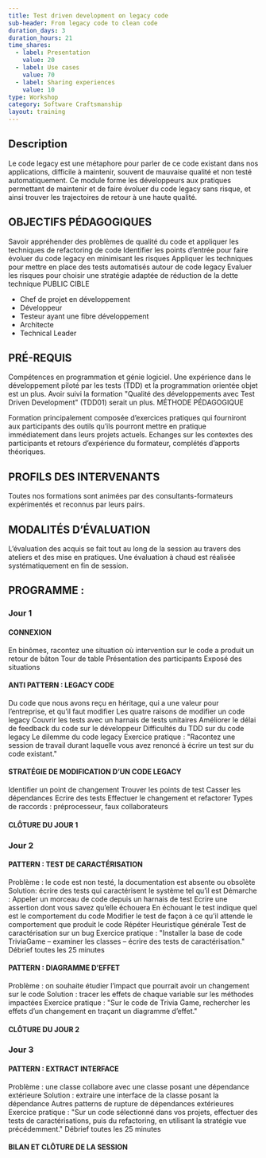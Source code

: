 ```yaml
---
title: Test driven development on legacy code
sub-header: From legacy code to clean code
duration_days: 3
duration_hours: 21
time_shares:
  - label: Presentation
    value: 20
  - label: Use cases
    value: 70
  - label: Sharing experiences
    value: 10
type: Workshop
category: Software Craftsmanship
layout: training
---
```


## Description

Le code legacy est une métaphore pour parler de ce code existant dans nos applications, difficile à maintenir, souvent de mauvaise qualité et non testé automatiquement. Ce module forme les développeurs aux pratiques permettant de maintenir et de faire évoluer du code legacy sans risque, et ainsi trouver les trajectoires de retour à une haute qualité.

## OBJECTIFS PÉDAGOGIQUES

Savoir appréhender des problèmes de qualité du code et appliquer les techniques de refactoring de code
Identifier les points d’entrée pour faire évoluer du code legacy en minimisant les risques
Appliquer les techniques pour mettre en place des tests automatisés autour de code legacy
Evaluer les risques pour choisir une stratégie adaptée de réduction de la dette technique
PUBLIC CIBLE

* Chef de projet en développement
* Développeur
* Testeur ayant une fibre développement
* Architecte
* Technical Leader

## PRÉ-REQUIS

Compétences en programmation et génie logiciel.
Une expérience dans le développement piloté par les tests (TDD) et la programmation orientée objet est un plus.
Avoir suivi la formation "Qualité des développements avec Test Driven Development" (TDD01) serait un plus.
MÉTHODE PÉDAGOGIQUE

Formation principalement composée d’exercices pratiques qui fourniront aux participants des outils qu’ils pourront mettre en pratique immédiatement dans leurs projets actuels.
Echanges sur les contextes des participants et retours d’expérience du formateur, complétés d’apports théoriques.

## PROFILS DES INTERVENANTS

Toutes nos formations sont animées par des consultants-formateurs expérimentés et reconnus par leurs pairs.

## MODALITÉS D’ÉVALUATION

L’évaluation des acquis se fait tout au long de la session au travers des ateliers et des mise en pratiques. Une évaluation à chaud est réalisée systématiquement en fin de session.

## PROGRAMME :

### Jour 1

#### CONNEXION
En binômes, racontez une situation où intervention sur le code a produit un retour de bâton
Tour de table
Présentation des participants
Exposé des situations
#### ANTI PATTERN : LEGACY CODE
Du code que nous avons reçu en héritage, qui a une valeur pour l’entreprise, et qu’il faut modifier
Les quatre raisons de modifier un code legacy
Couvrir les tests avec un harnais de tests unitaires
Améliorer le délai de feedback du code sur le développeur
Difficultés du TDD sur du code legacy
Le dilemme du code legacy
Exercice pratique : "Racontez une session de travail durant laquelle vous avez renoncé à écrire un test sur du code existant."
#### STRATÉGIE DE MODIFICATION D’UN CODE LEGACY
Identifier un point de changement
Trouver les points de test
Casser les dépendances
Ecrire des tests
Effectuer le changement et refactorer
Types de raccords : préprocesseur, faux collaborateurs
#### CLÔTURE DU JOUR 1
### Jour 2

#### PATTERN : TEST DE CARACTÉRISATION
Problème : le code est non testé, la documentation est absente ou obsolète
Solution: écrire des tests qui caractérisent le système tel qu’il est
Démarche :
Appeler un morceau de code depuis un harnais de test
Ecrire une assertion dont vous savez qu’elle échouera
En échouant le test indique quel est le comportement du code
Modifier le test de façon à ce qu’il attende le comportement que produit le code
Répéter
Heuristique générale
Test de caractérisation sur un bug
Exercice pratique : "Installer la base de code TriviaGame – examiner les classes – écrire des tests de caractérisation."
Débrief toutes les 25 minutes
#### PATTERN : DIAGRAMME D’EFFET
Problème : on souhaite étudier l’impact que pourrait avoir un changement sur le code
Solution : tracer les effets de chaque variable sur les méthodes impactées
Exercice pratique : "Sur le code de Trivia Game, rechercher les effets d’un changement en traçant un diagramme d’effet."
#### CLÔTURE DU JOUR 2

### Jour 3
#### PATTERN : EXTRACT INTERFACE
Problème : une classe collabore avec une classe posant une dépendance extérieure
Solution : extraire une interface de la classe posant la dépendance
Autres patterns de rupture de dépendances extérieures
Exercice pratique : "Sur un code sélectionné dans vos projets, effectuer des tests de caractérisations, puis du refactoring, en utilisant la stratégie vue précédemment."
Débrief toutes les 25 minutes
#### BILAN ET CLÔTURE DE LA SESSION
